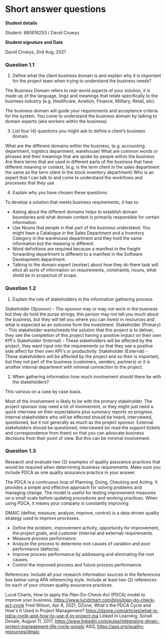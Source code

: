 # Short answer questions

**Student details**

Student:  880616253 / David Cruwys

**Student signature and Date**

David Cruwys, 2nd Aug, 2021

### Question 1.1

1. Define what the client business domain is and explain why it is important for the project team when trying to understand the business needs?

The Business Domain refers to real-world aspects of your solution, it is made up of the language, lingo and meanings that relate specifically to the business industry (e.g. Healthcare, Aviation, Finance, Military, Retail, etc). 

The business domain will guide your requirements and acceptance criteria for the system. You come to understand the business domain by talking to domain experts (aka workers within the business)


3. List four (4) questions you might ask to define a client’s business domain.

What are the different domains within the business, (e.g. accounting department, logistics department, warehouse)
What are common words or phrases and their meanings that are spoke by people within the business
Are there terms that are used in different parts of the business that have different meaning or context, (e.g. is the term client in the sales department the same as the term client in the stock inventory department)
Who is an expert that I can talk to and come to understand the workflows and processes that they use

4. Explain why you have chosen these questions.

To develop a solution that meets business requirements, it has to:

- Asking about the different domains helps to establish domain boundaries and what domain context is primarily responsible for certain information.
- Use Nouns that people in that part of the business understand. You might have a Catalogue in the Sales Department and a Inventory Category in the warehouse department and they hold the same information but the meaning is different.
- Word definitions are required because a manifest in the freight forwarding department is different to a manifest in the Software Development department.
- Talking to the domain expert (worker) about how they do there task will elicit all sorts of information on requirements, constraints, nouns, what shold be in scope/out of scope.

### Question 1.2

1. Explain the role of stakeholders in the information gathering process. 

Stakeholder (Sponsor) - The sponsor may or may not work in the business but they do hold the purse strings, this person may not tell you much about the business, but they will tell you where you can invest in resources and what is expected as an outcome form the investment.
Stakeholder (Primary) - This stakeholder wants/needs the solution that this project is to deliver, they see the completion of this project having a positive impact on their own KPI's
Stakeholder (Internal) - These stakeholders will be affected by the project, they want input into the requirements so that they see a positive side affect for their own KPI's or productivity.
Stakeholder (External) - These stakeholders will be affected by the project and so their is important, but they not part of the business (customers, venders, partners) or it is another internal department with minimal connection to the project.

2. When gathering information how much involvement should there be with the stakeholders?

This various on a case by case basis.

Most of the involvement is likely to be with the primary stakeholder.
The project sponsor may need a lot of involvement, or they might just need a quick interview on their expectations plus summary reports on progress.
Internal stakeholders who will be effected should be heard, interviewed, questioned, but it not generally as much as the project sponsor.
External stakeholders should be questioned, interviewed (or read the support tickets and correspondence from them) so that you can advocate business decisions from their point of view. But this can be minimal involvement.

### Question 1.3

Research and evaluate two (2) examples of quality assurance practices that would be required when determining business requirements. 
Make sure you include PDCA as one quality assurance practice in your answer. 


The PDCA is a continuous loop of Planning, Doing, Checking and Acting. It provides a simple and effective approach for solving problems and managing change. 
The model is useful for testing improvement measures on a small scale before updating procedures and working practices.
When using PDCA, it means your company is constantly improving


DMAIC (define, measure, analyze, improve, control) is a data-driven quality strategy used to improve processes.
- Define the problem, improvement activity, opportunity for improvement, the project goals, and customer (internal and external) requirements.
- Measure process performance.
- Analyze the process to determine root causes of variation and poor performance (defects).
- Improve process performance by addressing and eliminating the root causes.
- Control the improved process and future process performance.

References: Include all your research information sources in the References box below using APA referencing style. Include at least two (2) references for each of your chosen quality assurance practices.

Lucid Charts, How to apply the Plan-Do-Check-Act (PDCA) model to improve your business, https://www.lucidchart.com/blog/plan-do-check-act-cycle
Fred Wilson, Apr 8, 2021, DZone, What's the PDCA Cycle and How's It Used in Project Management? https://dzone.com/articles/what-is-pdca-cycle-and-how-to-use-it-in-project-ma
Linked In Learning, Sonali Desale, August 11, 2017, https://www.linkedin.com/pulse/integrating-dmaic-project-management-life-cycle-sonali/
ASQ, https://asq.org/quality-resources/dmaic
